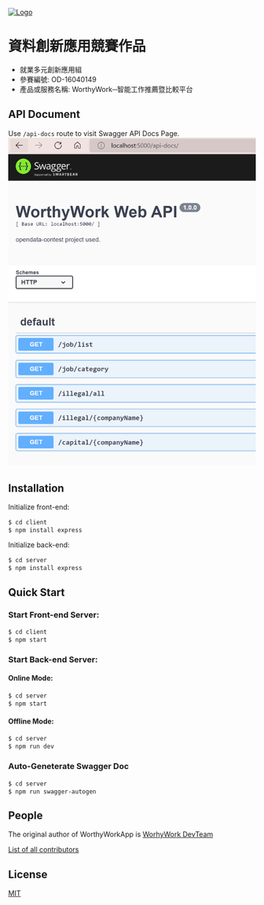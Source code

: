 [![Logo](https://opendata-contest.tca.org.tw/Images/banner_1920x1080bg_2022.jpg)](https://opendata-contest.tca.org.tw/)
# 資料創新應用競賽作品
- 就業多元創新應用組
- 參賽編號: OD-16040149	
- 產品或服務名稱: WorthyWork─智能工作推薦暨比較平台
## API Document
Use `/api-docs` route to visit Swagger API Docs Page.
[![api docs](./img/apidocs.png)](https://worthywork-app.herokuapp.com/api-docs/)
## Installation

Initialize front-end:
```console
$ cd client
$ npm install express
```

Initialize back-end:
```console
$ cd server
$ npm install express
```

## Quick Start

### Start Front-end Server:
```console
$ cd client
$ npm start
```

### Start Back-end Server:
#### Online Mode:
```console
$ cd server
$ npm start
```
#### Offline Mode:
```console
$ cd server
$ npm run dev
```

### Auto-Geneterate Swagger Doc
```console
$ cd server
$ npm run swagger-autogen
```
## People

The original author of WorthyWorkApp is [WorhyWork DevTeam](https://github.com/WorthyWork)

[List of all contributors](https://github.com/WorthyWork/WorthyWorkApp/graphs/contributorss)

## License

  [MIT](LICENSE)
